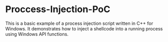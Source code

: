 # Proccess-Injection-PoC
This is a basic example of a process injection script written in C++ for Windows. It demonstrates how to inject a shellcode into a running process using Windows API functions.
